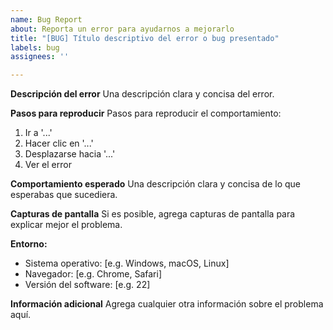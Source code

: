 ```yaml
---
name: Bug Report
about: Reporta un error para ayudarnos a mejorarlo
title: "[BUG] Título descriptivo del error o bug presentado"
labels: bug
assignees: ''

---
```


**Descripción del error**
Una descripción clara y concisa del error.

**Pasos para reproducir**
Pasos para reproducir el comportamiento:
1. Ir a '...'
2. Hacer clic en '...'
3. Desplazarse hacia '...'
4. Ver el error

**Comportamiento esperado**
Una descripción clara y concisa de lo que esperabas que sucediera.

**Capturas de pantalla**
Si es posible, agrega capturas de pantalla para explicar mejor el problema.

**Entorno:**
 - Sistema operativo: [e.g. Windows, macOS, Linux]
 - Navegador: [e.g. Chrome, Safari]
 - Versión del software: [e.g. 22]

**Información adicional**
Agrega cualquier otra información sobre el problema aquí.
```
